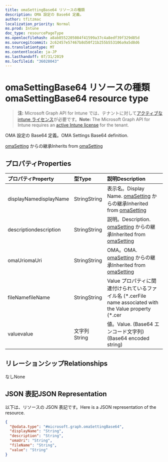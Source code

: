 ```yaml
---
title: omaSettingBase64 リソースの種類
description: OMA 設定の Base64 定義。
author: tfitzmac
localization_priority: Normal
ms.prod: Intune
doc_type: resourcePageType
ms.openlocfilehash: a8ab8552205084f41599a37c4a8edf39f329d85d
ms.sourcegitcommit: 2c62457e57467b8d50f21b255b553106a9a5d8d6
ms.translationtype: MT
ms.contentlocale: ja-JP
ms.lasthandoff: 07/31/2019
ms.locfileid: "36028043"
---
```

# <a name="omasettingbase64-resource-type"></a><span data-ttu-id="8be48-103">omaSettingBase64 リソースの種類</span><span class="sxs-lookup"><span data-stu-id="8be48-103">omaSettingBase64 resource type</span></span>

> <span data-ttu-id="8be48-104">**注:** Microsoft Graph API for Intune では、テナントに対して[アクティブな intune ライセンス](https://go.microsoft.com/fwlink/?linkid=839381)が必要です。</span><span class="sxs-lookup"><span data-stu-id="8be48-104">**Note:** The Microsoft Graph API for Intune requires an [active Intune license](https://go.microsoft.com/fwlink/?linkid=839381) for the tenant.</span></span>

<span data-ttu-id="8be48-105">OMA 設定の Base64 定義。</span><span class="sxs-lookup"><span data-stu-id="8be48-105">OMA Settings Base64 definition.</span></span>


<span data-ttu-id="8be48-106">[omaSetting](../resources/intune-deviceconfig-omasetting.md) からの継承</span><span class="sxs-lookup"><span data-stu-id="8be48-106">Inherits from [omaSetting](../resources/intune-deviceconfig-omasetting.md)</span></span>

## <a name="properties"></a><span data-ttu-id="8be48-107">プロパティ</span><span class="sxs-lookup"><span data-stu-id="8be48-107">Properties</span></span>
|<span data-ttu-id="8be48-108">プロパティ</span><span class="sxs-lookup"><span data-stu-id="8be48-108">Property</span></span>|<span data-ttu-id="8be48-109">型</span><span class="sxs-lookup"><span data-stu-id="8be48-109">Type</span></span>|<span data-ttu-id="8be48-110">説明</span><span class="sxs-lookup"><span data-stu-id="8be48-110">Description</span></span>|
|:---|:---|:---|
|<span data-ttu-id="8be48-111">displayName</span><span class="sxs-lookup"><span data-stu-id="8be48-111">displayName</span></span>|<span data-ttu-id="8be48-112">String</span><span class="sxs-lookup"><span data-stu-id="8be48-112">String</span></span>|<span data-ttu-id="8be48-113">表示名。</span><span class="sxs-lookup"><span data-stu-id="8be48-113">Display Name.</span></span> <span data-ttu-id="8be48-114">[omaSetting](../resources/intune-deviceconfig-omasetting.md) からの継承</span><span class="sxs-lookup"><span data-stu-id="8be48-114">Inherited from [omaSetting](../resources/intune-deviceconfig-omasetting.md)</span></span>|
|<span data-ttu-id="8be48-115">description</span><span class="sxs-lookup"><span data-stu-id="8be48-115">description</span></span>|<span data-ttu-id="8be48-116">String</span><span class="sxs-lookup"><span data-stu-id="8be48-116">String</span></span>|<span data-ttu-id="8be48-117">説明。</span><span class="sxs-lookup"><span data-stu-id="8be48-117">Description.</span></span> <span data-ttu-id="8be48-118">[omaSetting](../resources/intune-deviceconfig-omasetting.md) からの継承</span><span class="sxs-lookup"><span data-stu-id="8be48-118">Inherited from [omaSetting](../resources/intune-deviceconfig-omasetting.md)</span></span>|
|<span data-ttu-id="8be48-119">omaUri</span><span class="sxs-lookup"><span data-stu-id="8be48-119">omaUri</span></span>|<span data-ttu-id="8be48-120">String</span><span class="sxs-lookup"><span data-stu-id="8be48-120">String</span></span>|<span data-ttu-id="8be48-121">OMA。</span><span class="sxs-lookup"><span data-stu-id="8be48-121">OMA.</span></span> <span data-ttu-id="8be48-122">[omaSetting](../resources/intune-deviceconfig-omasetting.md) からの継承</span><span class="sxs-lookup"><span data-stu-id="8be48-122">Inherited from [omaSetting](../resources/intune-deviceconfig-omasetting.md)</span></span>|
|<span data-ttu-id="8be48-123">fileName</span><span class="sxs-lookup"><span data-stu-id="8be48-123">fileName</span></span>|<span data-ttu-id="8be48-124">String</span><span class="sxs-lookup"><span data-stu-id="8be48-124">String</span></span>|<span data-ttu-id="8be48-125">Value プロパティに関連付けられているファイル名 (\*.cer</span><span class="sxs-lookup"><span data-stu-id="8be48-125">File name associated with the Value property (\*.cer</span></span> | <span data-ttu-id="8be48-126">\* .crt</span><span class="sxs-lookup"><span data-stu-id="8be48-126">\*.crt</span></span> | <span data-ttu-id="8be48-127">\*. p7b</span><span class="sxs-lookup"><span data-stu-id="8be48-127">\*.p7b</span></span> | <span data-ttu-id="8be48-128">\* .bin)。</span><span class="sxs-lookup"><span data-stu-id="8be48-128">\*.bin).</span></span>|
|<span data-ttu-id="8be48-129">value</span><span class="sxs-lookup"><span data-stu-id="8be48-129">value</span></span>|<span data-ttu-id="8be48-130">文字列</span><span class="sxs-lookup"><span data-stu-id="8be48-130">String</span></span>|<span data-ttu-id="8be48-131">値。</span><span class="sxs-lookup"><span data-stu-id="8be48-131">Value.</span></span> <span data-ttu-id="8be48-132">(Base64 エンコード文字列)</span><span class="sxs-lookup"><span data-stu-id="8be48-132">(Base64 encoded string)</span></span>|

## <a name="relationships"></a><span data-ttu-id="8be48-133">リレーションシップ</span><span class="sxs-lookup"><span data-stu-id="8be48-133">Relationships</span></span>
<span data-ttu-id="8be48-134">なし</span><span class="sxs-lookup"><span data-stu-id="8be48-134">None</span></span>

## <a name="json-representation"></a><span data-ttu-id="8be48-135">JSON 表記</span><span class="sxs-lookup"><span data-stu-id="8be48-135">JSON Representation</span></span>
<span data-ttu-id="8be48-136">以下は、リソースの JSON 表記です。</span><span class="sxs-lookup"><span data-stu-id="8be48-136">Here is a JSON representation of the resource.</span></span>
<!-- {
  "blockType": "resource",
  "@odata.type": "microsoft.graph.omaSettingBase64"
}
-->
``` json
{
  "@odata.type": "#microsoft.graph.omaSettingBase64",
  "displayName": "String",
  "description": "String",
  "omaUri": "String",
  "fileName": "String",
  "value": "String"
}
```



